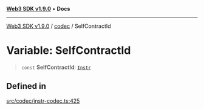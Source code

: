 [**Web3 SDK v1.9.0**](../../../README.md) • **Docs**

***

[Web3 SDK v1.9.0](../../../globals.md) / [codec](../README.md) / SelfContractId

# Variable: SelfContractId

> `const` **SelfContractId**: [`Instr`](../type-aliases/Instr.md)

## Defined in

[src/codec/instr-codec.ts:425](https://github.com/Mystic-Nayy/alephium-web3/blob/c1afd789a197ce5fe21f08c2965942090157c33d/packages/web3/src/codec/instr-codec.ts#L425)
